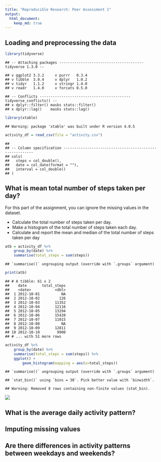 ```yaml
---
title: "Reproducible Research: Peer Assessment 1"
output: 
  html_document:
    keep_md: true
---
```



## Loading and preprocessing the data


```r
library(tidyverse)
```

```
## -- Attaching packages --------------------------------------- tidyverse 1.3.0 --
```

```
## v ggplot2 3.3.2     v purrr   0.3.4
## v tibble  3.0.4     v dplyr   1.0.2
## v tidyr   1.1.2     v stringr 1.4.0
## v readr   1.4.0     v forcats 0.5.0
```

```
## -- Conflicts ------------------------------------------ tidyverse_conflicts() --
## x dplyr::filter() masks stats::filter()
## x dplyr::lag()    masks stats::lag()
```

```r
library(xtable)
```

```
## Warning: package 'xtable' was built under R version 4.0.5
```

```r
activity_df = read_csv(file = "activity.csv")
```

```
## 
## -- Column specification --------------------------------------------------------
## cols(
##   steps = col_double(),
##   date = col_date(format = ""),
##   interval = col_double()
## )
```


## What is mean total number of steps taken per day?
For this part of the assignment, you can ignore the missing values in the dataset.
- Calculate the total number of steps taken per day.
- Make a histogram of the total number of steps taken each day.
- Calculate and report the mean and median of the total number of steps taken per day


```r
atb = activity_df %>%
    group_by(date) %>%
    summarise(total_steps = sum(steps)) 
```

```
## `summarise()` ungrouping output (override with `.groups` argument)
```

```r
print(atb)
```

```
## # A tibble: 61 x 2
##    date       total_steps
##    <date>           <dbl>
##  1 2012-10-01          NA
##  2 2012-10-02         126
##  3 2012-10-03       11352
##  4 2012-10-04       12116
##  5 2012-10-05       13294
##  6 2012-10-06       15420
##  7 2012-10-07       11015
##  8 2012-10-08          NA
##  9 2012-10-09       12811
## 10 2012-10-10        9900
## # ... with 51 more rows
```

```r
activity_df %>%
    group_by(date) %>%
    summarise(total_steps = sum(steps)) %>%
    ggplot() +
        geom_histogram(mapping = aes(x=total_steps))
```

```
## `summarise()` ungrouping output (override with `.groups` argument)
```

```
## `stat_bin()` using `bins = 30`. Pick better value with `binwidth`.
```

```
## Warning: Removed 8 rows containing non-finite values (stat_bin).
```

![](PA1_template_files/figure-html/unnamed-chunk-2-1.png)<!-- -->


## What is the average daily activity pattern?



## Imputing missing values



## Are there differences in activity patterns between weekdays and weekends?

